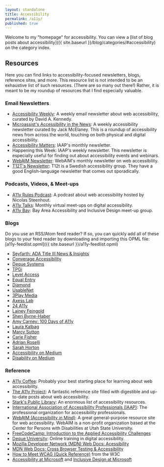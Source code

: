 ```yaml
---
layout: standalone
title: Accessibility
permalink: /a11y/
published: true
---
```


Welcome to my "homepage" for accessibility. You can view a [list of blog posts about accessibility]({{ site.baseurl }}/blog/categories/#accessibility) on the category index.



## Resources

Here you can find links to accessibility-focused newsletters, blogs, reference sites, and more. This resource list is not intended to be an exhaustive list of such resources. (There are so many out there!) Rather, it is meant to be my roundup of resources that I find especially valuable.

### Email Newsletters

* [Accessibility Weekly](https://a11yweekly.com/): A weekly email newsletter about web accessibility, curated by David A. Kennedy.
* [Microassist's Accessibility in the News](https://www.microassist.com/digital-access/news/): A weekly accessibility newsletter curated by Jack McElaney. This is a roundup of accessibility news from across the world, touching on both physical and digital accessibility.
* [Accessibility Matters](https://www.accessibilityassociation.org/content.asp?contentid=167): IAAP's monthly newsletter.
* Happening this Week: IAAP's weekly newsletter. This newsletter is especially useful for finding out about accessibility events and webinars.
* [WebAIM Newsletter](https://webaim.org/newsletter/): WebAIM's monthly newsletter on web accessibility.
* [T12T's Newsletter](https://t12t.se/en/accessibility-newsletter): T12t is a Swedish accessibility group. They have a good English-language newsletter that comes out sporadically.

### Podcasts, Videos, & Meet-ups

* [A11y Rules Podcast](https://a11yrules.com/): A podcast about web accessibility hosted by Nicolas Steenhout.
* [A11y Talks](https://a11ytalks.com/): Monthly virtual meet-ups on digital accessibility.
* [A11y Bay](https://www.meetup.com/a11ybay/): Bay Area Accessibility and Inclusive Design meet-up group.

### Blogs

Do you use an RSS/Atom feed reader? If so, you can quickly add all of these blogs to your feed reader by downloading and importing this OPML file: [a11y-feedlist.opml]({{ site.baseurl }}/a11y-feedlist.opml)

* [Seyfarth: ADA Title III News & Insights](https://www.adatitleiii.com/)
* [Converage Accessibility](https://convergeaccessibility.com/blog/)
* [Deque Systems](https://www.deque.com/blog/)
* [TPGi](https://www.paciellogroup.com/blogs/)
* [Level Access](https://www.levelaccess.com/blog/)
* [Equal Entry](https://equalentry.com/blog/)
* [Diamond](https://blog.diamond.la/tag/blog)
* [UsableNet](https://blog.usablenet.com/)
* [3Play Media](https://www.3playmedia.com/blog/)
* [Axess Lab](https://axesslab.com/articles/)
* [24 A11y](https://www.24a11y.com/)
* [Lainey Feingold](https://www.lflegal.com/articles/)
* [Sheri Byrne-Haber](https://sheribyrnehaber.medium.com/)
* [Amy Carney: 100 Days of A11y](https://100daysofa11y.com/)
* [Laura Kalbag](https://laurakalbag.com/posts/)
* [Marcy Sutton](https://marcysutton.com/writing/)
* [Carie Fisher](https://cariefisher.com/)
* [Adrian Roselli](https://adrianroselli.com/)
* [Sarah Horton](https://sarahhortondesign.com/)
* [Accessibility on Medium](https://medium.com/topic/accessibility)
* [Disability on Medium](https://medium.com/topic/disability)

<!-- * [Disability Studies Quarterly](https://dsq-sds.org/): An academic peer-reviewed journal from the Society for Disability Studies (SDS) -->

### Reference

* [A11y Coffee](https://a11y.coffee/): Probably your best starting place for learning about web accessibility.
* [The A11y Project](https://a11yproject.com/): A fantastic reference site filled with digestible and up-to-date posts about web accessibility.
* [Stark's Public Library](https://www.getstark.co/library/): An enormous list of accessibility resources.
* [International Association of Accessibility Professionals (IAAP)](https://www.accessibilityassociation.org): The professional organization for accessibility professionals.
* [WebAIM (Accessibility in Mind)](https://webaim.org/): A great general-purpose resource site for web accessibility. WebAIM is a non-profit organization based at the Center for Persons with Disabilities at Utah State University.
* [FreeCodeCamp: Introduction to the Applied Accessibility Challenges](https://www.freecodecamp.org/learn/responsive-web-design/applied-accessibility/)
* [Deque University](https://dequeuniversity.com/): Online training in digital accessibility.
* [Mozilla Developer Network (MDN) Web Docs: Acessibility](https://developer.mozilla.org/en-US/docs/Web/Accessibility)
* [MDN Web Docs: Cross Browser Testing & Accessibility](https://developer.mozilla.org/en-US/docs/Learn/Tools_and_testing/Cross_browser_testing/Accessibility)
* [How to Meet WCAG (Quick Reference)](https://www.w3.org/WAI/WCAG21/quickref/) from the W3C
* [Accessibility at Microsoft](https://www.microsoft.com/en-us/accessibility/) and [Inclusive Design at Microsoft](https://www.microsoft.com/design/inclusive/)

<!-- * [Digivante BugFinders](https://join.digivante.com/as-functional-tester): Be a functional tester for Digivante and get paid to find bugs -->

